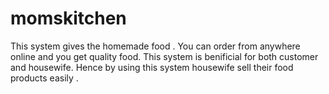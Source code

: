 # momskitchen
This system gives the homemade food . You can order from anywhere online and you get quality food. This system is benificial for both customer and housewife. Hence by using this system housewife sell their food products easily .
